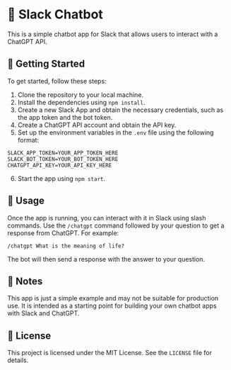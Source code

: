 # 🤖 Slack Chatbot

This is a simple chatbot app for Slack that allows users to interact with a ChatGPT API.

## 🚀 Getting Started

To get started, follow these steps:

1. Clone the repository to your local machine.
2. Install the dependencies using `npm install`.
3. Create a new Slack App and obtain the necessary credentials, such as the app token and the bot token.
4. Create a ChatGPT API account and obtain the API key.
5. Set up the environment variables in the `.env` file using the following format:
```
SLACK_APP_TOKEN=YOUR_APP_TOKEN_HERE
SLACK_BOT_TOKEN=YOUR_BOT_TOKEN_HERE
CHATGPT_API_KEY=YOUR_API_KEY_HERE
```
6. Start the app using `npm start`.

## 💬 Usage

Once the app is running, you can interact with it in Slack using slash commands. Use the `/chatgpt` command followed by your question to get a response from ChatGPT. For example:
```
/chatgpt What is the meaning of life?
```

The bot will then send a response with the answer to your question.

## 📝 Notes

This app is just a simple example and may not be suitable for production use. It is intended as a starting point for building your own chatbot apps with Slack and ChatGPT.

## 📜 License

This project is licensed under the MIT License. See the `LICENSE` file for details.


